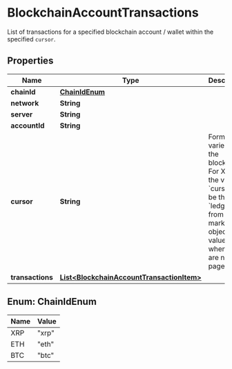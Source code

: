 

# BlockchainAccountTransactions

List of transactions for a specified blockchain account / wallet within the specified `cursor`.
## Properties

Name | Type | Description | Notes
------------ | ------------- | ------------- | -------------
**chainId** | [**ChainIdEnum**](#ChainIdEnum) |  |  [optional]
**network** | **String** |  |  [optional]
**server** | **String** |  |  [optional]
**accountId** | **String** |  |  [optional]
**cursor** | **String** | Format varies by the blockchain. For XRP, the value of &#x60;cursor&#x60; will be the &#x60;ledger:seq&#x60; from the marker object. This value is null when there are no more pages. |  [optional]
**transactions** | [**List&lt;BlockchainAccountTransactionItem&gt;**](BlockchainAccountTransactionItem.md) |  |  [optional]



## Enum: ChainIdEnum

Name | Value
---- | -----
XRP | &quot;xrp&quot;
ETH | &quot;eth&quot;
BTC | &quot;btc&quot;



